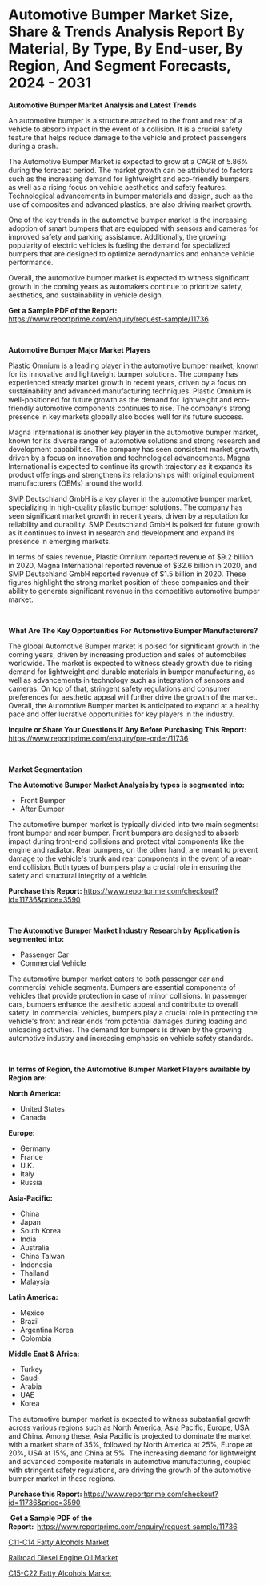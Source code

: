 <p><h1>Automotive Bumper Market Size, Share & Trends Analysis Report By Material, By Type, By End-user, By Region, And Segment Forecasts, 2024 - 2031</h1></p><p><strong>Automotive Bumper Market Analysis and Latest Trends</strong></p>
<p><p>An automotive bumper is a structure attached to the front and rear of a vehicle to absorb impact in the event of a collision. It is a crucial safety feature that helps reduce damage to the vehicle and protect passengers during a crash.</p><p>The Automotive Bumper Market is expected to grow at a CAGR of 5.86% during the forecast period. The market growth can be attributed to factors such as the increasing demand for lightweight and eco-friendly bumpers, as well as a rising focus on vehicle aesthetics and safety features. Technological advancements in bumper materials and design, such as the use of composites and advanced plastics, are also driving market growth.</p><p>One of the key trends in the automotive bumper market is the increasing adoption of smart bumpers that are equipped with sensors and cameras for improved safety and parking assistance. Additionally, the growing popularity of electric vehicles is fueling the demand for specialized bumpers that are designed to optimize aerodynamics and enhance vehicle performance.</p><p>Overall, the automotive bumper market is expected to witness significant growth in the coming years as automakers continue to prioritize safety, aesthetics, and sustainability in vehicle design.</p></p>
<p><strong>Get a Sample PDF of the Report:&nbsp;</strong> <a href="https://www.reportprime.com/enquiry/request-sample/11736">https://www.reportprime.com/enquiry/request-sample/11736</a></p>
<p>&nbsp;</p>
<p><strong>Automotive Bumper Major Market Players</strong></p>
<p><p>Plastic Omnium is a leading player in the automotive bumper market, known for its innovative and lightweight bumper solutions. The company has experienced steady market growth in recent years, driven by a focus on sustainability and advanced manufacturing techniques. Plastic Omnium is well-positioned for future growth as the demand for lightweight and eco-friendly automotive components continues to rise. The company's strong presence in key markets globally also bodes well for its future success.</p><p>Magna International is another key player in the automotive bumper market, known for its diverse range of automotive solutions and strong research and development capabilities. The company has seen consistent market growth, driven by a focus on innovation and technological advancements. Magna International is expected to continue its growth trajectory as it expands its product offerings and strengthens its relationships with original equipment manufacturers (OEMs) around the world.</p><p>SMP Deutschland GmbH is a key player in the automotive bumper market, specializing in high-quality plastic bumper solutions. The company has seen significant market growth in recent years, driven by a reputation for reliability and durability. SMP Deutschland GmbH is poised for future growth as it continues to invest in research and development and expand its presence in emerging markets.</p><p>In terms of sales revenue, Plastic Omnium reported revenue of $9.2 billion in 2020, Magna International reported revenue of $32.6 billion in 2020, and SMP Deutschland GmbH reported revenue of $1.5 billion in 2020. These figures highlight the strong market position of these companies and their ability to generate significant revenue in the competitive automotive bumper market.</p></p>
<p>&nbsp;</p>
<p><strong>What Are The Key Opportunities For Automotive Bumper Manufacturers?</strong></p>
<p><p>The global Automotive Bumper market is poised for significant growth in the coming years, driven by increasing production and sales of automobiles worldwide. The market is expected to witness steady growth due to rising demand for lightweight and durable materials in bumper manufacturing, as well as advancements in technology such as integration of sensors and cameras. On top of that, stringent safety regulations and consumer preferences for aesthetic appeal will further drive the growth of the market. Overall, the Automotive Bumper market is anticipated to expand at a healthy pace and offer lucrative opportunities for key players in the industry.</p></p>
<p><strong>Inquire or Share Your Questions If Any Before Purchasing This Report:</strong> <a href="https://www.reportprime.com/enquiry/pre-order/11736">https://www.reportprime.com/enquiry/pre-order/11736</a></p>
<p>&nbsp;</p>
<p><strong>Market Segmentation</strong></p>
<p><strong>The Automotive Bumper Market Analysis by types is segmented into:</strong></p>
<p><ul><li>Front Bumper</li><li>After Bumper</li></ul></p>
<p><p>The automotive bumper market is typically divided into two main segments: front bumper and rear bumper. Front bumpers are designed to absorb impact during front-end collisions and protect vital components like the engine and radiator. Rear bumpers, on the other hand, are meant to prevent damage to the vehicle's trunk and rear components in the event of a rear-end collision. Both types of bumpers play a crucial role in ensuring the safety and structural integrity of a vehicle.</p></p>
<p><strong>Purchase this Report:&nbsp;</strong><a href="https://www.reportprime.com/checkout?id=11736&price=3590">https://www.reportprime.com/checkout?id=11736&price=3590</a></p>
<p>&nbsp;</p>
<p><strong>The Automotive Bumper Market Industry Research by Application is segmented into:</strong></p>
<p><ul><li>Passenger Car</li><li>Commercial Vehicle</li></ul></p>
<p><p>The automotive bumper market caters to both passenger car and commercial vehicle segments. Bumpers are essential components of vehicles that provide protection in case of minor collisions. In passenger cars, bumpers enhance the aesthetic appeal and contribute to overall safety. In commercial vehicles, bumpers play a crucial role in protecting the vehicle's front and rear ends from potential damages during loading and unloading activities. The demand for bumpers is driven by the growing automotive industry and increasing emphasis on vehicle safety standards.</p></p>
<p>&nbsp;</p>
<p><strong>In terms of Region, the Automotive Bumper Market Players available by Region are:</strong></p>
<p>
    <p> <strong> North America: </strong>
        <ul>
            <li>United States</li>
            <li>Canada</li>
        </ul>
        </p> 
    <p> <strong> Europe: </strong>
        <ul>
            <li>Germany</li>
            <li>France</li>
            <li>U.K.</li>
            <li>Italy</li>
            <li>Russia</li>
        </ul>
        </p> 
    <p> <strong> Asia-Pacific: </strong>
        <ul>
            <li>China</li>
            <li>Japan</li>
            <li>South Korea</li>
            <li>India</li>
            <li>Australia</li>
            <li>China Taiwan</li>
            <li>Indonesia</li>
            <li>Thailand</li>
            <li>Malaysia</li>
        </ul>
        </p> 
    <p> <strong> Latin America: </strong>
        <ul>
            <li>Mexico</li>
            <li>Brazil</li>
            <li>Argentina Korea</li>
            <li>Colombia</li>
        </ul>
        </p> 
    <p> <strong> Middle East & Africa: </strong>
        <ul>
            <li>Turkey</li>
            <li>Saudi</li>
            <li>Arabia</li>
            <li>UAE</li>
            <li>Korea</li>
        </ul>
    </p>
    </p>
<p><p>The automotive bumper market is expected to witness substantial growth across various regions such as North America, Asia Pacific, Europe, USA and China. Among these, Asia Pacific is projected to dominate the market with a market share of 35%, followed by North America at 25%, Europe at 20%, USA at 15%, and China at 5%. The increasing demand for lightweight and advanced composite materials in automotive manufacturing, coupled with stringent safety regulations, are driving the growth of the automotive bumper market in these regions.</p></p>
<p><strong>Purchase this Report: </strong><a href="https://www.reportprime.com/checkout?id=11736&price=3590">https://www.reportprime.com/checkout?id=11736&price=3590</a></p>
<p>&nbsp;<strong>Get a Sample PDF of the Report:&nbsp;&nbsp;</strong><a href="https://www.reportprime.com/enquiry/request-sample/11736">https://www.reportprime.com/enquiry/request-sample/11736</a></p>
<p><strong></strong></p>
<p><p><a href="https://view.publitas.com/reportprime-1/c11-c14-fatty-alcohols-market-size-2023-2030-global-industrial-analysis-key-geographical-regions-market-share-top-key-players-product-types-and-forecast-research-report/">C11-C14 Fatty Alcohols Market</a></p><p><a href="https://view.publitas.com/reportprime-1/railroad-diesel-engine-oil-market-research-report-provides-thorough-industry-overview-which-offers-an-in-depth-analysis-of-product-trends-and-new-market-divisions/">Railroad Diesel Engine Oil Market</a></p><p><a href="https://view.publitas.com/reportprime-1/c15-c22-fatty-alcohols-market-insights-market-players-and-forecast-till-2030/">C15-C22 Fatty Alcohols Market</a></p></p>
